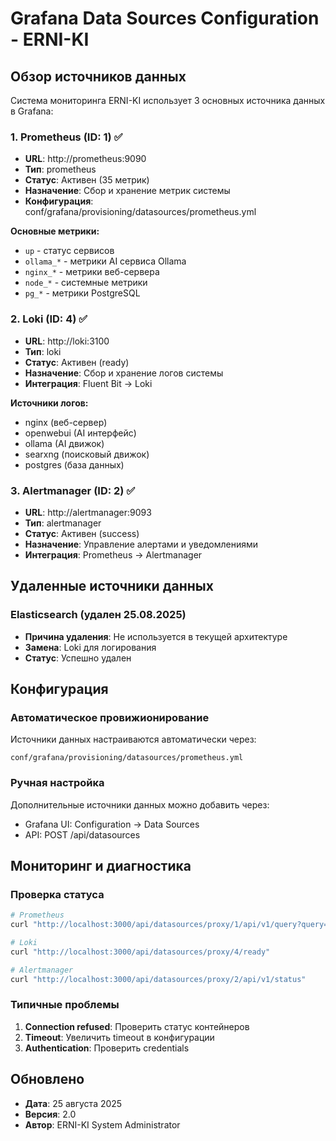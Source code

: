 # Grafana Data Sources Configuration - ERNI-KI

## Обзор источников данных

Система мониторинга ERNI-KI использует 3 основных источника данных в Grafana:

### 1. Prometheus (ID: 1) ✅
- **URL**: http://prometheus:9090
- **Тип**: prometheus
- **Статус**: Активен (35 метрик)
- **Назначение**: Сбор и хранение метрик системы
- **Конфигурация**: conf/grafana/provisioning/datasources/prometheus.yml

**Основные метрики:**
- `up` - статус сервисов
- `ollama_*` - метрики AI сервиса Ollama
- `nginx_*` - метрики веб-сервера
- `node_*` - системные метрики
- `pg_*` - метрики PostgreSQL

### 2. Loki (ID: 4) ✅
- **URL**: http://loki:3100
- **Тип**: loki
- **Статус**: Активен (ready)
- **Назначение**: Сбор и хранение логов системы
- **Интеграция**: Fluent Bit → Loki

**Источники логов:**
- nginx (веб-сервер)
- openwebui (AI интерфейс)
- ollama (AI движок)
- searxng (поисковый движок)
- postgres (база данных)

### 3. Alertmanager (ID: 2) ✅
- **URL**: http://alertmanager:9093
- **Тип**: alertmanager
- **Статус**: Активен (success)
- **Назначение**: Управление алертами и уведомлениями
- **Интеграция**: Prometheus → Alertmanager

## Удаленные источники данных

### Elasticsearch (удален 25.08.2025)
- **Причина удаления**: Не используется в текущей архитектуре
- **Замена**: Loki для логирования
- **Статус**: Успешно удален

## Конфигурация

### Автоматическое провижионирование
Источники данных настраиваются автоматически через:
```
conf/grafana/provisioning/datasources/prometheus.yml
```

### Ручная настройка
Дополнительные источники данных можно добавить через:
- Grafana UI: Configuration → Data Sources
- API: POST /api/datasources

## Мониторинг и диагностика

### Проверка статуса
```bash
# Prometheus
curl "http://localhost:3000/api/datasources/proxy/1/api/v1/query?query=up"

# Loki
curl "http://localhost:3000/api/datasources/proxy/4/ready"

# Alertmanager
curl "http://localhost:3000/api/datasources/proxy/2/api/v1/status"
```

### Типичные проблемы
1. **Connection refused**: Проверить статус контейнеров
2. **Timeout**: Увеличить timeout в конфигурации
3. **Authentication**: Проверить credentials

## Обновлено
- **Дата**: 25 августа 2025
- **Версия**: 2.0
- **Автор**: ERNI-KI System Administrator
